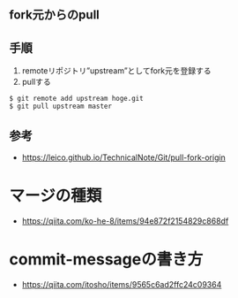 ## fork元からのpull
## 手順
1. remoteリポジトリ”upstream”としてfork元を登録する
1. pullする

```
$ git remote add upstream hoge.git
$ git pull upstream master
```
## 参考
- https://leico.github.io/TechnicalNote/Git/pull-fork-origin


# マージの種類
- https://qiita.com/ko-he-8/items/94e872f2154829c868df

# commit-messageの書き方
- https://qiita.com/itosho/items/9565c6ad2ffc24c09364
